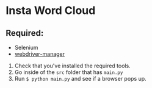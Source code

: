 # Insta Word Cloud

## Required:
- Selenium
- [webdriver-manager](https://pypi.org/project/webdriver-manager/)

1. Check that you've installed the required tools.
2. Go inside of the `src` folder that has `main.py`
3. Run `$ python main.py` and see if a browser pops up.
